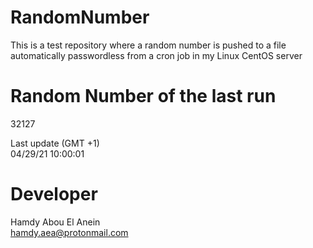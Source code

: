 # RandomNumber    
This is a test repository where a random number is pushed to a file automatically passwordless from a cron job in my Linux CentOS server    
# Random Number of the last run   
32127
      
Last update (GMT +1)    
04/29/21 10:00:01
# Developer    
Hamdy Abou El Anein   
hamdy.aea@protonmail.com
